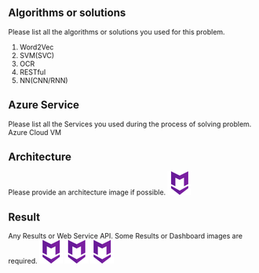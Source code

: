 ## Algorithms or solutions
Please list all the algorithms or solutions you used for this problem.
1. Word2Vec
2. SVM(SVC)
3. OCR
4. RESTful
5. NN(CNN/RNN)

## Azure Service
Please list all the Services you used during the process of solving problem.
Azure Cloud VM

## Architecture
Please provide an architecture image if possible.
![Architecture](https://github.com/adam-p/markdown-here/raw/master/src/common/images/icon48.png "Architecture")


## Result
Any Results or Web Service API. Some Results or Dashboard images are required.
![result1](https://github.com/adam-p/markdown-here/raw/master/src/common/images/icon48.png "result1")
![result2](https://github.com/adam-p/markdown-here/raw/master/src/common/images/icon48.png "result2")
![result3](https://github.com/adam-p/markdown-here/raw/master/src/common/images/icon48.png "result3")
